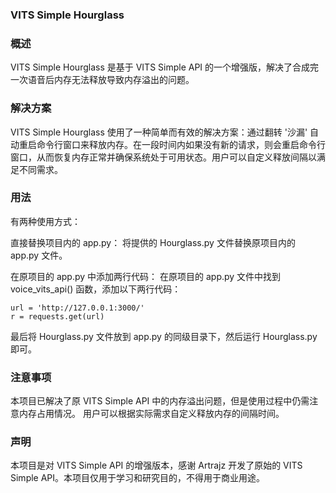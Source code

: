 

### VITS Simple Hourglass
### 概述
VITS Simple Hourglass 是基于 VITS Simple API 的一个增强版，解决了合成完一次语音后内存无法释放导致内存溢出的问题。

### 解决方案
VITS Simple Hourglass 使用了一种简单而有效的解决方案：通过翻转 '沙漏' 自动重启命令行窗口来释放内存。在一段时间内如果没有新的请求，则会重启命令行窗口，从而恢复内存正常并确保系统处于可用状态。用户可以自定义释放间隔以满足不同需求。

### 用法
有两种使用方式：

直接替换项目内的 app.py： 将提供的 Hourglass.py 文件替换原项目内的 app.py 文件。

在原项目的 app.py 中添加两行代码： 在原项目的 app.py 文件中找到 voice_vits_api() 函数，添加以下两行代码：

```
url = 'http://127.0.0.1:3000/'
r = requests.get(url)
```

最后将 Hourglass.py 文件放到 app.py 的同级目录下，然后运行 Hourglass.py 即可。

### 注意事项
本项目已解决了原 VITS Simple API 中的内存溢出问题，但是使用过程中仍需注意内存占用情况。
用户可以根据实际需求自定义释放内存的间隔时间。
### 声明
本项目是对 VITS Simple API 的增强版本，感谢 Artrajz 开发了原始的 VITS Simple API。本项目仅用于学习和研究目的，不得用于商业用途。


